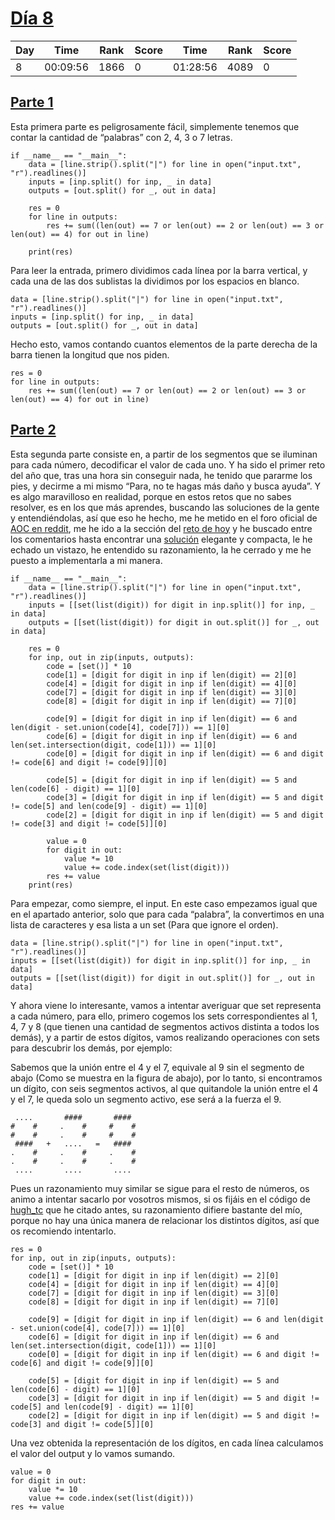 # [Día 8](./)
| Day | Time     | Rank | Score | Time     | Rank | Score |
|-----|----------|------|-------|----------|------|-------|
| 8   | 00:09:56 | 1866 | 0     | 01:28:56 | 4089 | 0     |

## [Parte 1](./Sol1.py)
Esta primera parte es peligrosamente fácil, simplemente tenemos que contar la cantidad de “palabras” con 2, 4, 3 o 7
letras.
```python3
if __name__ == "__main__":
    data = [line.strip().split("|") for line in open("input.txt", "r").readlines()]
    inputs = [inp.split() for inp, _ in data]
    outputs = [out.split() for _, out in data]

    res = 0
    for line in outputs:
        res += sum((len(out) == 7 or len(out) == 2 or len(out) == 3 or len(out) == 4) for out in line)

    print(res)
```

Para leer la entrada, primero dividimos cada línea por la barra vertical, y cada una de las dos sublistas la dividimos
por los espacios en blanco.
```python3
data = [line.strip().split("|") for line in open("input.txt", "r").readlines()]
inputs = [inp.split() for inp, _ in data]
outputs = [out.split() for _, out in data]
```

Hecho esto, vamos contando cuantos elementos de la parte derecha de la barra tienen la longitud que nos piden.
```python3
res = 0
for line in outputs:
    res += sum((len(out) == 7 or len(out) == 2 or len(out) == 3 or len(out) == 4) for out in line)
```

## [Parte 2](./Sol2.py)
Esta segunda parte consiste en, a partir de los segmentos que se iluminan para cada número, decodificar el valor 
de cada uno. Y ha sido el primer reto del año que, tras una hora sin conseguir nada, he tenido que pararme los
pies, y decirme a mi mismo “Para, no te hagas más daño y busca ayuda”. Y es algo maravilloso en realidad, porque
en estos retos que no sabes resolver, es en los que más aprendes, buscando las soluciones de la gente y entendiéndolas,
así que eso he hecho, me he metido en el foro oficial de [AOC en reddit](https://www.reddit.com/r/adventofcode/), me he 
ido a la sección del [reto de hoy](https://www.reddit.com/r/adventofcode/comments/rbj87a/2021_day_8_solutions/) y he 
buscado entre los comentarios hasta encontrar una [solución](https://www.reddit.com/r/adventofcode/comments/rbj87a/comment/hnor7je/?utm_source=share&utm_medium=web2x&context=3) 
elegante y compacta, le he echado un vistazo, he entendido su razonamiento, la he cerrado y me he puesto a 
implementarla a mi manera.
```python3
if __name__ == "__main__":
    data = [line.strip().split("|") for line in open("input.txt", "r").readlines()]
    inputs = [[set(list(digit)) for digit in inp.split()] for inp, _ in data]
    outputs = [[set(list(digit)) for digit in out.split()] for _, out in data]

    res = 0
    for inp, out in zip(inputs, outputs):
        code = [set()] * 10
        code[1] = [digit for digit in inp if len(digit) == 2][0]
        code[4] = [digit for digit in inp if len(digit) == 4][0]
        code[7] = [digit for digit in inp if len(digit) == 3][0]
        code[8] = [digit for digit in inp if len(digit) == 7][0]

        code[9] = [digit for digit in inp if len(digit) == 6 and len(digit - set.union(code[4], code[7])) == 1][0]
        code[6] = [digit for digit in inp if len(digit) == 6 and len(set.intersection(digit, code[1])) == 1][0]
        code[0] = [digit for digit in inp if len(digit) == 6 and digit != code[6] and digit != code[9]][0]

        code[5] = [digit for digit in inp if len(digit) == 5 and len(code[6] - digit) == 1][0]
        code[3] = [digit for digit in inp if len(digit) == 5 and digit != code[5] and len(code[9] - digit) == 1][0]
        code[2] = [digit for digit in inp if len(digit) == 5 and digit != code[3] and digit != code[5]][0]

        value = 0
        for digit in out:
            value *= 10
            value += code.index(set(list(digit)))
        res += value
    print(res)
```

Para empezar, como siempre, el input. En este caso empezamos igual que en el apartado anterior, solo que para cada
“palabra”, la convertimos en una lista de caracteres y esa lista a un set (Para que ignore el orden).
```python3
data = [line.strip().split("|") for line in open("input.txt", "r").readlines()]
inputs = [[set(list(digit)) for digit in inp.split()] for inp, _ in data]
outputs = [[set(list(digit)) for digit in out.split()] for _, out in data]
```

Y ahora viene lo interesante, vamos a intentar averiguar que set representa a cada número, para ello, primero
cogemos los sets correspondientes al 1, 4, 7 y 8 (que tienen una cantidad de segmentos activos distinta a todos
los demás), y a partir de estos dígitos, vamos realizando operaciones con sets para descubrir los demás, por ejemplo:

Sabemos que la unión entre el 4 y el 7, equivale al 9 sin el segmento de abajo (Como se muestra en la figura de abajo),
por lo tanto, si encontramos un dígito, con seis segmentos activos, al que quitandole la unión entre el 4 y el 7, le
queda solo un segmento activo, ese será a la fuerza el 9.
```
 ....       ####       #### 
#    #     .    #     #    #
#    #     .    #     #    #
 ####   +   ....   =   #### 
.    #     .    #     .    #
.    #     .    #     .    #
 ....       ....       .... 
 ```

Pues un razonamiento muy similar se sigue para el resto de números, os animo a intentar sacarlo por vosotros mismos,
si os fijáis en el código de [hugh_tc](https://www.reddit.com/user/hugh_tc/) que he citado antes, su razonamiento difiere
bastante del mío, porque no hay una única manera de relacionar los distintos dígitos, así que os recomiendo intentarlo.
```python3
res = 0
for inp, out in zip(inputs, outputs):
    code = [set()] * 10
    code[1] = [digit for digit in inp if len(digit) == 2][0]
    code[4] = [digit for digit in inp if len(digit) == 4][0]
    code[7] = [digit for digit in inp if len(digit) == 3][0]
    code[8] = [digit for digit in inp if len(digit) == 7][0]

    code[9] = [digit for digit in inp if len(digit) == 6 and len(digit - set.union(code[4], code[7])) == 1][0]
    code[6] = [digit for digit in inp if len(digit) == 6 and len(set.intersection(digit, code[1])) == 1][0]
    code[0] = [digit for digit in inp if len(digit) == 6 and digit != code[6] and digit != code[9]][0]

    code[5] = [digit for digit in inp if len(digit) == 5 and len(code[6] - digit) == 1][0]
    code[3] = [digit for digit in inp if len(digit) == 5 and digit != code[5] and len(code[9] - digit) == 1][0]
    code[2] = [digit for digit in inp if len(digit) == 5 and digit != code[3] and digit != code[5]][0]
```

Una vez obtenida la representación de los dígitos, en cada línea calculamos el valor del output y lo vamos sumando.
```python3
value = 0
for digit in out:
    value *= 10
    value += code.index(set(list(digit)))
res += value
```
